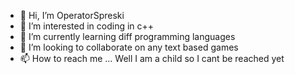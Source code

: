 - 👋 Hi, I’m OperatorSpreski
- 👀 I’m interested in coding in c++ 
- 🌱 I’m currently learning diff programming languages
- 💞️ I’m looking to collaborate on any text based games
- 📫 How to reach me ... Well I am a child so I cant be reached yet

<!---
Csharpcoder99/Csharpcoder99 is a ✨ special ✨ repository because its `README.md` (this file) appears on your GitHub profile.
You can click the Preview link to take a look at your changes.
--->
